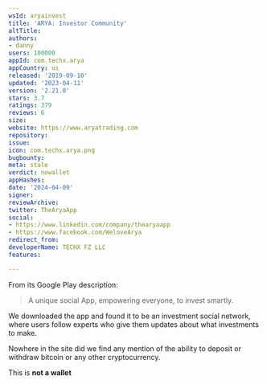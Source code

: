 ```yaml
---
wsId: aryainvest
title: 'ARYA: Investor Community'
altTitle: 
authors:
- danny
users: 100000
appId: com.techx.arya
appCountry: us
released: '2019-09-10'
updated: '2023-04-11'
version: '2.21.0'
stars: 3.7
ratings: 379
reviews: 6
size: 
website: https://www.aryatrading.com
repository: 
issue: 
icon: com.techx.arya.png
bugbounty: 
meta: stale
verdict: nowallet
appHashes: 
date: '2024-04-09'
signer: 
reviewArchive: 
twitter: TheAryaApp
social:
- https://www.linkedin.com/company/thearyaapp
- https://www.facebook.com/WeloveArya
redirect_from: 
developerName: TECHX FZ LLC
features: 

---
```


From its Google Play description:

> A unique social App, empowering everyone, to invest smartly.

We downloaded the app and found it to be an investment social network, where users follow experts who give them updates about what investments to make. 

Nowhere in the site did we find any mention of the ability to deposit or withdraw bitcoin or any other cryptocurrency.

This is **not a wallet**
